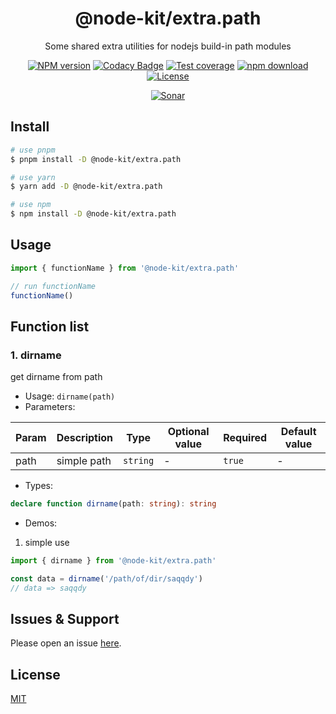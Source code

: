 <div style="text-align: center;" align="center">

# @node-kit/extra.path

Some shared extra utilities for nodejs build-in path modules

[![NPM version][npm-image]][npm-url]
[![Codacy Badge][codacy-image]][codacy-url]
[![Test coverage][codecov-image]][codecov-url]
[![npm download][download-image]][download-url]
[![License][license-image]][license-url]

[![Sonar][sonar-image]][sonar-url]

</div>

## Install

```bash
# use pnpm
$ pnpm install -D @node-kit/extra.path

# use yarn
$ yarn add -D @node-kit/extra.path

# use npm
$ npm install -D @node-kit/extra.path
```

## Usage

```js
import { functionName } from '@node-kit/extra.path'

// run functionName
functionName()
```

## Function list

### 1. dirname

get dirname from path

- Usage: `dirname(path)`
- Parameters:

<div class="table-prop">

| Param | Description | Type     | Optional value | Required | Default value |
| ----- | ----------- | -------- | -------------- | -------- | ------------- |
| path  | simple path | `string` | -              | `true`   | -             |

</div>

- Types:

```ts
declare function dirname(path: string): string
```

- Demos:

1. simple use

```ts
import { dirname } from '@node-kit/extra.path'

const data = dirname('/path/of/dir/saqqdy')
// data => saqqdy
```

## Issues & Support

Please open an issue [here](https://github.com/saqqdy/node-kit/issues).

## License

[MIT](LICENSE)

[npm-image]: https://img.shields.io/npm/v/@node-kit/extra.path.svg?style=flat-square
[npm-url]: https://npmjs.org/package/@node-kit/extra.path
[codacy-image]: https://app.codacy.com/project/badge/Grade/f70d4880e4ad4f40aa970eb9ee9d0696
[codacy-url]: https://www.codacy.com/gh/saqqdy/@node-kit/extra.path/dashboard?utm_source=github.com&utm_medium=referral&utm_content=saqqdy/@node-kit/extra.path&utm_campaign=Badge_Grade
[codecov-image]: https://img.shields.io/codecov/c/github/saqqdy/@node-kit/extra.path.svg?style=flat-square
[codecov-url]: https://codecov.io/github/saqqdy/@node-kit/extra.path?branch=master
[download-image]: https://img.shields.io/npm/dm/@node-kit/extra.path.svg?style=flat-square
[download-url]: https://npmjs.org/package/@node-kit/extra.path
[license-image]: https://img.shields.io/badge/License-MIT-blue.svg
[license-url]: LICENSE
[sonar-image]: https://sonarcloud.io/api/project_badges/quality_gate?project=saqqdy_node-kit
[sonar-url]: https://sonarcloud.io/dashboard?id=saqqdy_node-kit
